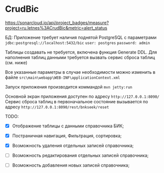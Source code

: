# CrudBic

https://sonarcloud.io/api/project_badges/measure?project=ru.letnes%3ACrudBic&metric=alert_status

БД: Приложение требует наличия поднятой PostgreSQL с параметрами
`jdbc:postgresql://localhost:5432/bic`
`user: postgres`
`password: admin`

Таблицы создавать не требуется, включена функция Generate DDL. Для наполнения таблиц данными требуется вызвать сервис сброса таблиц (см. ниже)

Все указанные параметры в случае необходимости можно изменить в файле `src\main\webapp\WEB-INF\applicationContext.xml`

Запуск приложения производится коммандой `mvn jetty:run`

Основной экран приложения доступен по адресу `http://127.0.0.1:8090/`
Сервис сброса таблиц в первоначальное состояние вызывается по адресу `http://127.0.0.1:8090/rest/bnkseek/reset`


TODO:
 - [x] Отображение таблицы с данными справочника БИК;
 - [x] Постраничная навигация, Фильтрация, сортировка;
 - [x] Возможность удаления отдельных записей справочника;
 - [ ] Возможность редактирования отдельных записей справочника;
 - [ ] Возможность добавления новых записей справочника;

